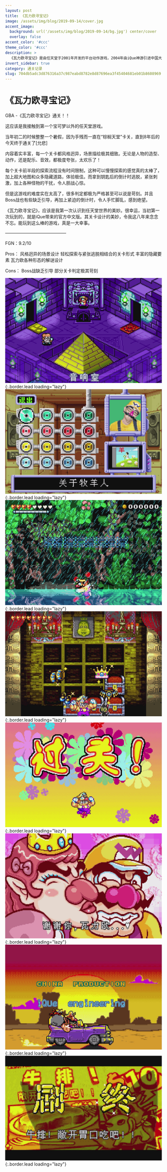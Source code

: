```yaml
---
layout: post
title: 《瓦力欧寻宝记》
image: /assets/img/blog/2019-09-14/cover.jpg
accent_image: 
  background: url('/assets/img/blog/2019-09-14/bg.jpg') center/cover
  overlay: false
accent_color: '#ccc'
theme_color: '#ccc'
description: >
  《瓦力欧寻宝记》是由任天堂于2001年开发的平台动作游戏，2004年由iQue神游引进中国大陆，并登陆iQue GBA。
invert_sidebar: true
category: 通关记录
slug: 704db5adc3d876316a37c987eabd8782e8d87696ea3f45404681eb01b8608969
---
```


# 《瓦力欧寻宝记》

GBA -《瓦力欧寻宝记》通关！！

这应该是我接触到第一个宝可梦以外的任天堂游戏。

当年初二的时候整整一个暑假，因为手残而一直在“棕榈天堂”卡关，直到8年后的今天终于通关了[允悲]

内容着实丰富，每一个关卡都风格迥异，场景描绘极其细致。无论是人物的造型、动作，还是配乐、音效，都极度夸张，太欢乐了！

每个关卡前半段的探索流程没有时间限制，这种可以慢慢探索的感觉真的太棒了，加上超大地图和众多隐藏道路，体验极佳。而拿到钥匙后的倒计时逃脱，紧张刺激，加上各种怪物的干扰，令人胆战心惊。

但是这游戏的难度实在太高了，很多判定都极为严格甚至可以说是苛刻。并且Boss战也有些缺乏引导，再加上紧迫的倒计时，令人手忙脚乱，感到绝望。

《瓦力欧寻宝记》，应该是我第一次认识到任天堂世界的美妙。很幸运，当初第一次玩到的，就是iQue带来的官方中文版。其关卡设计的美妙，令我这八年来念念不忘。能玩到这么棒的游戏，真是一大幸事。

——————————————

FGN：9.2/10

Pros：
风格迥异的场景设计
轻松探索与紧张逃脱相结合的关卡形式
丰富的隐藏要素
瓦力欧各种形态的解谜设计

Cons：
Boss战缺乏引导
部分关卡判定极其苛刻

![](/assets/img/blog/2019-09-14/1.jpg){:.border.lead loading="lazy"}
![](/assets/img/blog/2019-09-14/2.jpg){:.border.lead loading="lazy"}
![](/assets/img/blog/2019-09-14/3.jpg){:.border.lead loading="lazy"}
![](/assets/img/blog/2019-09-14/4.jpg){:.border.lead loading="lazy"}
![](/assets/img/blog/2019-09-14/5.jpg){:.border.lead loading="lazy"}
![](/assets/img/blog/2019-09-14/6.jpg){:.border.lead loading="lazy"}
![](/assets/img/blog/2019-09-14/7.jpg){:.border.lead loading="lazy"}
![](/assets/img/blog/2019-09-14/8.jpg){:.border.lead loading="lazy"}

